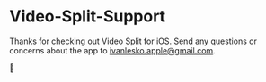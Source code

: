 # Video-Split-Support

Thanks for checking out Video Split for iOS.  Send any questions or concerns about the app to ivanlesko.apple@gmail.com.

👻
